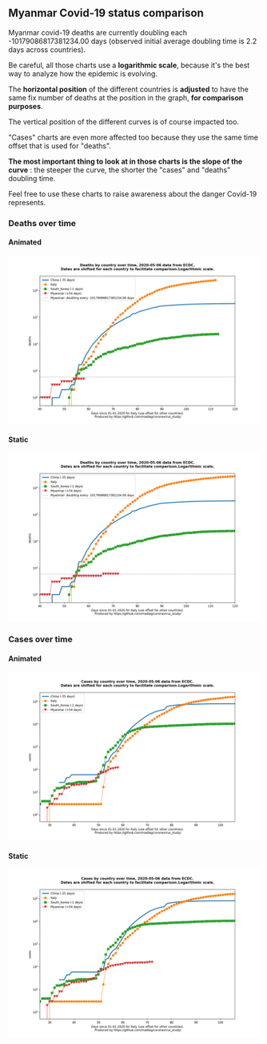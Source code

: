 ## Myanmar Covid-19 status comparison 

Myanmar covid-19 deaths are currently doubling each -10179086817381234.00 days (observed initial average doubling time is 2.2 days across countries).



Be careful, all those charts use a **logarithmic scale**, because it's the best way to analyze how the epidemic is evolving.
 
The **horizontal position** of the different countries is **adjusted** to have the same fix number of deaths at the position in the graph, **for comparison purposes**.

The vertical position of the different curves is of course impacted too.

"Cases" charts are even more affected too because they use the same time offset that is used for "deaths".

**The most important thing to look at in those charts is the slope of the curve** : the steeper the curve, the shorter the "cases" and "deaths" doubling time.

Feel free to use these charts to raise awareness about the danger Covid-19 represents. 


 
### Deaths over time
 
#### Animated
![Myanmar covid-19 deaths animated chart](https://raw.githubusercontent.com/madlag/coronavirus_study/master/notebooks/graphs/2020-05-06/countries/Myanmar/2020-05-06_Myanmar_deaths.gif "Myanmar covid-19 deaths animated chart")   
 
#### Static
![Myanmar covid-19 deaths static chart](https://raw.githubusercontent.com/madlag/coronavirus_study/master/notebooks/graphs/2020-05-06/countries/Myanmar/2020-05-06_Myanmar_deaths.png "Myanmar covid-19 deaths static chart")   

 
### Cases over time
 
#### Animated
![Myanmar covid-19 cases animated chart](https://raw.githubusercontent.com/madlag/coronavirus_study/master/notebooks/graphs/2020-05-06/countries/Myanmar/2020-05-06_Myanmar_cases.gif "Myanmar covid-19 cases animated chart")   
 
#### Static
![Myanmar covid-19 cases static chart](https://raw.githubusercontent.com/madlag/coronavirus_study/master/notebooks/graphs/2020-05-06/countries/Myanmar/2020-05-06_Myanmar_cases.png "Myanmar covid-19 cases static chart")   

